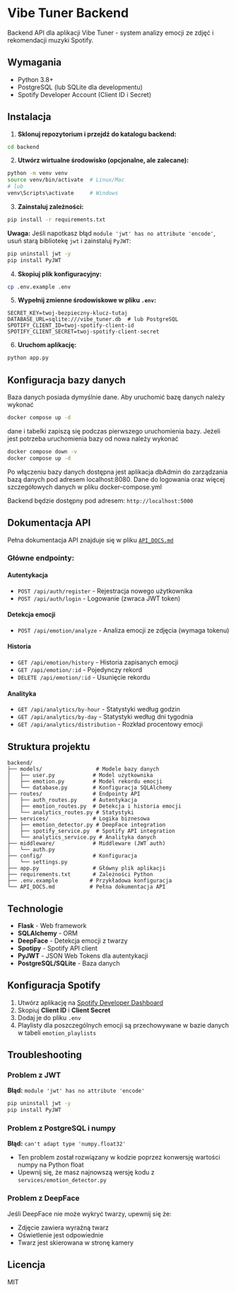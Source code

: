 # Vibe Tuner Backend

Backend API dla aplikacji Vibe Tuner - system analizy emocji ze zdjęć i rekomendacji muzyki Spotify.

## Wymagania

- Python 3.8+
- PostgreSQL (lub SQLite dla developmentu)
- Spotify Developer Account (Client ID i Secret)

## Instalacja

1. **Sklonuj repozytorium i przejdź do katalogu backend:**
```bash
cd backend
```

2. **Utwórz wirtualne środowisko (opcjonalne, ale zalecane):**
```bash
python -m venv venv
source venv/bin/activate  # Linux/Mac
# lub
venv\Scripts\activate     # Windows
```

3. **Zainstaluj zależności:**
```bash
pip install -r requirements.txt
```

**Uwaga:** Jeśli napotkasz błąd `module 'jwt' has no attribute 'encode'`, usuń starą bibliotekę `jwt` i zainstaluj `PyJWT`:
```bash
pip uninstall jwt -y
pip install PyJWT
```

4. **Skopiuj plik konfiguracyjny:**
```bash
cp .env.example .env
```

5. **Wypełnij zmienne środowiskowe w pliku `.env`:**
```env
SECRET_KEY=twoj-bezpieczny-klucz-tutaj
DATABASE_URL=sqlite:///vibe_tuner.db  # lub PostgreSQL
SPOTIFY_CLIENT_ID=twoj-spotify-client-id
SPOTIFY_CLIENT_SECRET=twoj-spotify-client-secret
```

6. **Uruchom aplikację:**
```bash
python app.py
```

## Konfiguracja bazy danych

Baza danych posiada dymyślnie dane. Aby uruchomić bazę danych należy wykonać
```bash
docker compose up -d
```

dane i tabelki zapiszą się podczas pierwszego uruchomienia bazy. Jeżeli jest potrzeba uruchomienia bazy od nowa należy wykonać
```bash
docker compose down -v
docker compose up -d
```

Po włączeniu bazy danych dostępna jest aplikacja dbAdmin do zarządzania bazą danych pod adresem localhost:8080. 
Dane do logowania oraz więcej szczegółowych danych w pliku docker-compose.yml

Backend będzie dostępny pod adresem: `http://localhost:5000`

## Dokumentacja API

Pełna dokumentacja API znajduje się w pliku [`API_DOCS.md`](./API_DOCS.md)

### Główne endpointy:

#### Autentykacja
- `POST /api/auth/register` - Rejestracja nowego użytkownika
- `POST /api/auth/login` - Logowanie (zwraca JWT token)

#### Detekcja emocji
- `POST /api/emotion/analyze` - Analiza emocji ze zdjęcia (wymaga tokenu)

#### Historia
- `GET /api/emotion/history` - Historia zapisanych emocji
- `GET /api/emotion/:id` - Pojedynczy rekord
- `DELETE /api/emotion/:id` - Usunięcie rekordu

#### Analityka
- `GET /api/analytics/by-hour` - Statystyki według godzin
- `GET /api/analytics/by-day` - Statystyki według dni tygodnia
- `GET /api/analytics/distribution` - Rozkład procentowy emocji

## Struktura projektu

```
backend/
├── models/                 # Modele bazy danych
│   ├── user.py            # Model użytkownika
│   ├── emotion.py         # Model rekordu emocji
│   └── database.py        # Konfiguracja SQLAlchemy
├── routes/                # Endpointy API
│   ├── auth_routes.py     # Autentykacja
│   ├── emotion_routes.py  # Detekcja i historia emocji
│   └── analytics_routes.py # Statystyki
├── services/              # Logika biznesowa
│   ├── emotion_detector.py # DeepFace integration
│   ├── spotify_service.py  # Spotify API integration
│   └── analytics_service.py # Analityka danych
├── middleware/            # Middleware (JWT auth)
│   └── auth.py
├── config/                # Konfiguracja
│   └── settings.py
├── app.py                 # Główny plik aplikacji
├── requirements.txt       # Zależności Python
├── .env.example          # Przykładowa konfiguracja
└── API_DOCS.md           # Pełna dokumentacja API
```

## Technologie

- **Flask** - Web framework
- **SQLAlchemy** - ORM
- **DeepFace** - Detekcja emocji z twarzy
- **Spotipy** - Spotify API client
- **PyJWT** - JSON Web Tokens dla autentykacji
- **PostgreSQL/SQLite** - Baza danych

## Konfiguracja Spotify

1. Utwórz aplikację na [Spotify Developer Dashboard](https://developer.spotify.com/dashboard)
2. Skopiuj **Client ID** i **Client Secret**
3. Dodaj je do pliku `.env`
4. Playlisty dla poszczególnych emocji są przechowywane w bazie danych w tabeli `emotion_playlists`

## Troubleshooting

### Problem z JWT
**Błąd:** `module 'jwt' has no attribute 'encode'`
```bash
pip uninstall jwt -y
pip install PyJWT
```

### Problem z PostgreSQL i numpy
**Błąd:** `can't adapt type 'numpy.float32'`
- Ten problem został rozwiązany w kodzie poprzez konwersję wartości numpy na Python float
- Upewnij się, że masz najnowszą wersję kodu z `services/emotion_detector.py`

### Problem z DeepFace
Jeśli DeepFace nie może wykryć twarzy, upewnij się że:
- Zdjęcie zawiera wyraźną twarz
- Oświetlenie jest odpowiednie
- Twarz jest skierowana w stronę kamery

## Licencja

MIT
